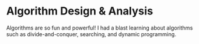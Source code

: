 # Algorithm Design & Analysis
Algorithms are so fun and powerful! I had a blast learning about algorithms such as divide-and-conquer, searching, and dynamic programming.
